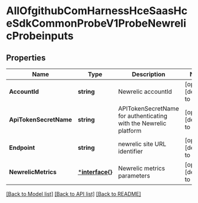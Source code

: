 # AllOfgithubComHarnessHceSaasHceSdkCommonProbeV1ProbeNewrelicProbeinputs

## Properties
Name | Type | Description | Notes
------------ | ------------- | ------------- | -------------
**AccountId** | **string** | Newrelic accountId | [optional] [default to null]
**ApiTokenSecretName** | **string** | APITokenSecretName for authenticating with the Newrelic platform | [optional] [default to null]
**Endpoint** | **string** | newrelic site URL identifier | [optional] [default to null]
**NewrelicMetrics** | [***interface{}**](interface{}.md) | Newrelic metrics parameters | [optional] [default to null]

[[Back to Model list]](../README.md#documentation-for-models) [[Back to API list]](../README.md#documentation-for-api-endpoints) [[Back to README]](../README.md)

